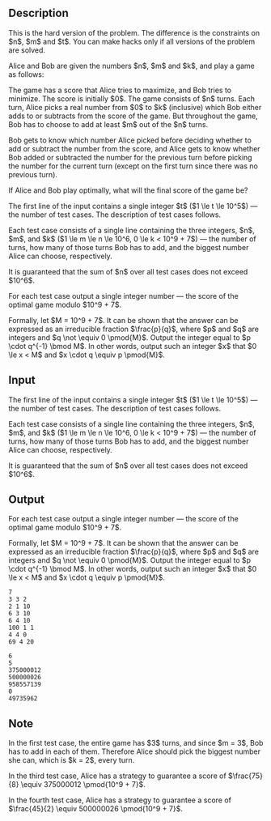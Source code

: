 ## Description

<div><p><span class="tex-font-style-bf">This is the hard version of the problem. The difference is the constraints on $n$, $m$ and $t$. You can make hacks only if all versions of the problem are solved.</span></p><p>Alice and Bob are given the numbers $n$, $m$ and $k$, and play a game as follows:</p><p>The game has a score that Alice tries to maximize, and Bob tries to minimize. The score is initially $0$. The game consists of $n$ turns. Each turn, Alice picks a <span class="tex-font-style-bf">real</span> number from $0$ to $k$ (inclusive) which Bob either adds to or subtracts from the score of the game. But throughout the game, Bob has to choose to add at least $m$ out of the $n$ turns.</p><p>Bob gets to know which number Alice picked before deciding whether to add or subtract the number from the score, and Alice gets to know whether Bob added or subtracted the number for the previous turn before picking the number for the current turn (except on the first turn since there was no previous turn).</p><p>If Alice and Bob play optimally, what will the final score of the game be?</p></div><div class="input-specification"><p>The first line of the input contains a single integer $t$ ($1 \le t \le 10^5$) — the number of test cases. The description of test cases follows.</p><p>Each test case consists of a single line containing the three integers, $n$, $m$, and $k$ ($1 \le m \le n \le 10^6, 0 \le k &lt; 10^9 + 7$) — the number of turns, how many of those turns Bob <span class="tex-font-style-it">has to</span> add, and the biggest number Alice can choose, respectively.</p><p>It is guaranteed that the sum of $n$ over all test cases does not exceed $10^6$.</p></div><div class="output-specification"><p>For each test case output a single <span class="tex-font-style-bf">integer</span> number — the score of the optimal game modulo $10^9 + 7$.</p><p>Formally, let $M = 10^9 + 7$. It can be shown that the answer can be expressed as an irreducible fraction $\frac{p}{q}$, where $p$ and $q$ are integers and $q \not \equiv 0 \pmod{M}$. Output the integer equal to $p \cdot q^{-1} \bmod M$. In other words, output such an integer $x$ that $0 \le x &lt; M$ and $x \cdot q \equiv p \pmod{M}$.</p></div>

## Input

<p>The first line of the input contains a single integer $t$ ($1 \le t \le 10^5$) — the number of test cases. The description of test cases follows.</p><p>Each test case consists of a single line containing the three integers, $n$, $m$, and $k$ ($1 \le m \le n \le 10^6, 0 \le k &lt; 10^9 + 7$) — the number of turns, how many of those turns Bob <span class="tex-font-style-it">has to</span> add, and the biggest number Alice can choose, respectively.</p><p>It is guaranteed that the sum of $n$ over all test cases does not exceed $10^6$.</p>

## Output

<p>For each test case output a single <span class="tex-font-style-bf">integer</span> number — the score of the optimal game modulo $10^9 + 7$.</p><p>Formally, let $M = 10^9 + 7$. It can be shown that the answer can be expressed as an irreducible fraction $\frac{p}{q}$, where $p$ and $q$ are integers and $q \not \equiv 0 \pmod{M}$. Output the integer equal to $p \cdot q^{-1} \bmod M$. In other words, output such an integer $x$ that $0 \le x &lt; M$ and $x \cdot q \equiv p \pmod{M}$.</p>





```input1
7
3 3 2
2 1 10
6 3 10
6 4 10
100 1 1
4 4 0
69 4 20
```




```output1
6
5
375000012
500000026
958557139
0
49735962
```



## Note

<p>In the first test case, the entire game has $3$ turns, and since $m = 3$, Bob has to add in each of them. Therefore Alice should pick the biggest number she can, which is $k = 2$, every turn.</p><p>In the third test case, Alice has a strategy to guarantee a score of $\frac{75}{8} \equiv 375000012 \pmod{10^9 + 7}$.</p><p>In the fourth test case, Alice has a strategy to guarantee a score of $\frac{45}{2} \equiv 500000026 \pmod{10^9 + 7}$.</p>
